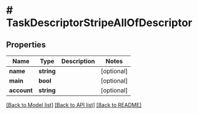 # # TaskDescriptorStripeAllOfDescriptor

## Properties

Name | Type | Description | Notes
------------ | ------------- | ------------- | -------------
**name** | **string** |  | [optional]
**main** | **bool** |  | [optional]
**account** | **string** |  | [optional]

[[Back to Model list]](../../README.md#models) [[Back to API list]](../../README.md#endpoints) [[Back to README]](../../README.md)

